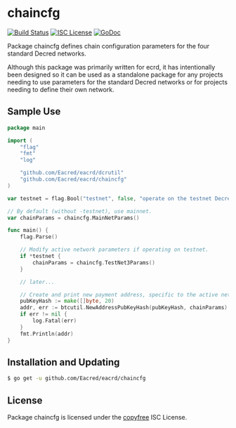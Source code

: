 chaincfg
========

[![Build Status](https://github.com/Eacred/eacrd/workflows/Build%20and%20Test/badge.svg)](https://github.com/Eacred/eacrd/actions)
[![ISC License](https://img.shields.io/badge/license-ISC-blue.svg)](http://copyfree.org)
[![GoDoc](https://img.shields.io/badge/godoc-reference-blue.svg)](https://godoc.org/github.com/Eacred/eacrd/chaincfg)

Package chaincfg defines chain configuration parameters for the four standard
Decred networks.

Although this package was primarily written for ecrd, it has intentionally been
designed so it can be used as a standalone package for any projects needing to
use parameters for the standard Decred networks or for projects needing to
define their own network.

## Sample Use

```Go
package main

import (
	"flag"
	"fmt"
	"log"

	"github.com/Eacred/eacrd/dcrutil"
	"github.com/Eacred/eacrd/chaincfg"
)

var testnet = flag.Bool("testnet", false, "operate on the testnet Decred network")

// By default (without -testnet), use mainnet.
var chainParams = chaincfg.MainNetParams()

func main() {
	flag.Parse()

	// Modify active network parameters if operating on testnet.
	if *testnet {
		chainParams = chaincfg.TestNet3Params()
	}

	// later...

	// Create and print new payment address, specific to the active network.
	pubKeyHash := make([]byte, 20)
	addr, err := btcutil.NewAddressPubKeyHash(pubKeyHash, chainParams)
	if err != nil {
		log.Fatal(err)
	}
	fmt.Println(addr)
}
```

## Installation and Updating

```bash
$ go get -u github.com/Eacred/eacrd/chaincfg
```

## License

Package chaincfg is licensed under the [copyfree](http://copyfree.org) ISC
License.
